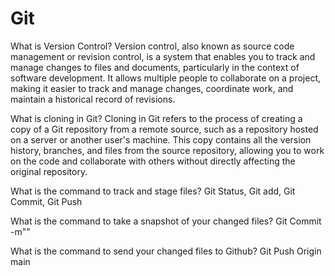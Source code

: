 # Git 
What is Version Control?
Version control, also known as source code management or revision control, is a system that enables you to track and manage changes to files and documents, particularly in the context of software development. It allows multiple people to collaborate on a project, making it easier to track and manage changes, coordinate work, and maintain a historical record of revisions.

What is cloning in Git? 
Cloning in Git refers to the process of creating a copy of a Git repository from a remote source, such as a repository hosted on a server or another user's machine. This copy contains all the version history, branches, and files from the source repository, allowing you to work on the code and collaborate with others without directly affecting the original repository.

What is the command to track and stage files?
Git Status, Git add, Git Commit, Git Push

What is the command to take a snapshot of your changed files?
Git Commit -m""

What is the command to send your changed files to Github?
Git Push Origin main 